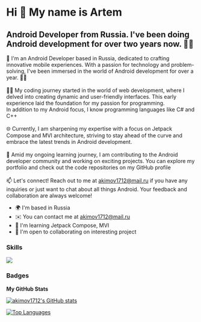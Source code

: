 Hi 👋 My name is Artem
=============================

Android Developer from Russia. I've been doing Android development for over two years now. 🚀📱
-----------------------------------------------------------------------------------

👋 I'm an Android Developer based in Russia, dedicated to crafting innovative mobile experiences. With a passion for technology and problem-solving, I've been immersed in the world of Android development for over a year. 🚀📱 <br><br>👨‍💻 My coding journey started in the world of web development, where I delved into creating dynamic and user-friendly interfaces. This early experience laid the foundation for my passion for programming.<br>In addition to my Android focus, I know programming languages like C# and C++ <br><br>🌐 Currently, I am sharpening my expertise with a focus on Jetpack Compose and MVI architecture, striving to stay ahead of the curve and embrace the latest trends in Android development. <br><br>🚧 Amid my ongoing learning journey, I am contributing to the Android developer community and working on exciting projects. You can explore my portfolio and check out the code repositories on my GitHub profile <br><br>📫 Let's connect! Reach out to me at akimov1712@mail.ru if you have any inquiries or just want to chat about all things Android. Your feedback and collaboration are always welcome!

* 🌍  I'm based in Russia
* ✉️  You can contact me at [akimov1712@mail.ru](mailto:akimov1712@mail.ru)
* 🧠  I'm learning Jetpack Compose, MVI
* 🤝  I'm open to collaborating on interesting project

### Skills
<p align="left">
  <a target="_blank" href="https://skillicons.dev">
    <img src="https://skillicons.dev/icons?i=git,kotlin,java,figma,androidstudio,firebase,github,gradle,idea,cs,cpp" />
  </a>
</p>

### Badges

<b>My GitHub Stats</b>

<a href="http://www.github.com/akimov1712"><img src="https://github-readme-stats.vercel.app/api?username=akimov1712&show_icons=true&hide=&count_private=true&title_color=0891b2&text_color=ffffff&icon_color=0891b2&bg_color=1c1917&hide_border=true&show_icons=true" alt="akimov1712's GitHub stats" /></a>

<a href="https://github.com/akimov1712" align="left"><img src="https://github-readme-stats.vercel.app/api/top-langs/?username=akimov1712&langs_count=10&title_color=0891b2&text_color=ffffff&icon_color=0891b2&bg_color=1c1917&hide_border=true&locale=en&custom_title=Top%20%Languages" alt="Top Languages" /></a>

